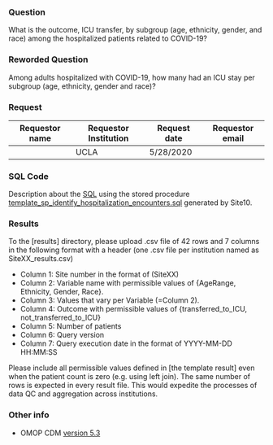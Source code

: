 ### Question
What is the outcome, ICU transfer, by subgroup (age, ethnicity, gender, and race) among the hospitalized patients related to COVID-19?

### Reworded Question
Among adults hospitalized with COVID-19, how many had an ICU stay per subgroup (age, ethnicity, gender and race)?

### Request
| Requestor name | Requestor Institution| Request date | Requestor email        |
|----------------|----------------------|--------------|------------------------|
|    | UCLA                 | 5/28/2020    |  |

### SQL Code
Description about the [SQL](sql/template_query.sql) using the stored procedure [template_sp_identify_hospitalization_encounters.sql](https://github.com/DBMI/R2D2-Public/blob/master/Question_0000/sql/template_sp_identify_hospitalization_encounters.sql) generated by Site10.

### Results
To the [results] directory, please upload .csv file of 42 rows and 7 columns in the following format with a header (one .csv file per institution named as SiteXX_results.csv)
  * Column 1: Site number in the format of (SiteXX)
  * Column 2: Variable name with permissible values of {AgeRange, Ethnicity, Gender, Race}.
  * Column 3: Values that vary per Variable (=Column 2).
  * Column 4: Outcome with permissible values of {transferred_to_ICU, not_transferred_to_ICU}
  * Column 5: Number of patients
  * Column 6: Query version
  * Column 7: Query execution date in the format of YYYY-MM-DD HH:MM:SS

Please include all permissible values defined in [the template result] even when the patient count is zero (e.g. using left join). The same number of rows is expected in every result file. This would expedite the processes of data QC and aggregation across institutions.

### Other info
  * OMOP CDM [version 5.3](https://github.com/OHDSI/CommonDataModel/releases/tag/v5.3.1)
